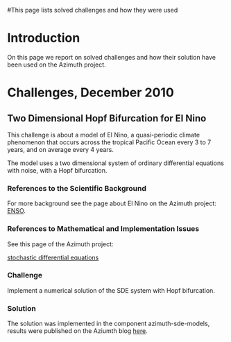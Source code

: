#This page lists solved challenges and how they were used

# Introduction #

On this page we report on solved challenges and how their solution have been used on the Azimuth project.

# Challenges, December 2010 #

## Two Dimensional Hopf Bifurcation for El Nino ##

This challenge is about a model of El Nino, a quasi-periodic climate phenomenon that occurs across the tropical Pacific Ocean every 3 to 7 years, and on average every 4 years.

The model uses a two dimensional system of ordinary differential equations with noise, with a Hopf bifurcation.

### References to the Scientific Background ###
For more background see the page about El Nino on the Azimuth project: [ENSO](http://www.azimuthproject.org/azimuth/show/ENSO).

### References to Mathematical and Implementation Issues ###
See this page of the Azimuth project:

[stochastic differential equations ](http://www.azimuthproject.org/azimuth/show/Stochastic+differential+equation)

### Challenge ###
Implement a numerical solution of the SDE system with Hopf bifurcation.

### Solution ###
The solution was implemented in the component azimuth-sde-models, results were published on the Aziumth blog [here](http://johncarlosbaez.wordpress.com/2010/12/24/this-weeks-finds-week-308).